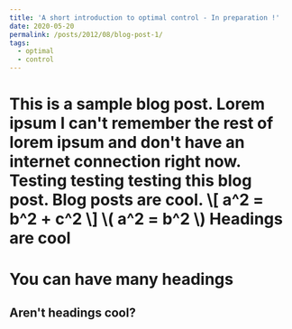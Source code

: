 ```yaml
---
title: 'A short introduction to optimal control - In preparation !'
date: 2020-05-20
permalink: /posts/2012/08/blog-post-1/
tags:
  - optimal
  - control
---
```


This is a sample blog post. Lorem ipsum I can't remember the rest of lorem ipsum and don't have an internet connection right now. Testing testing testing this blog post. Blog posts are cool.
\\[ a^2 = b^2 + c^2 \\]
\\( a^2 = b^2 \\)
Headings are cool
======

You can have many headings
======

Aren't headings cool?
------

